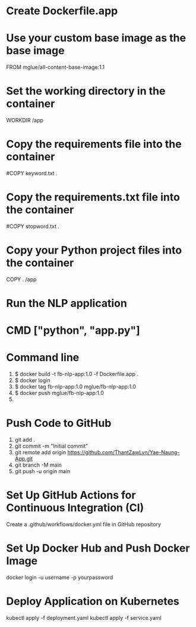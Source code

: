  # Create Dockerfile.app
# Use your custom base image as the base image
FROM mglue/all-content-base-image:1.1

# Set the working directory in the container
WORKDIR /app

# Copy the requirements file into the container
#COPY keyword.txt .

# Copy the requirements.txt file into the container
#COPY stopword.txt .

# Copy your Python project files into the container
COPY . /app

# Run the NLP application
CMD ["python", "app.py"]
===================================================
# Command line
1) $ docker build -t fb-nlp-app:1.0 -f Dockerfile.app .
2) $ docker login
3) $ docker tag fb-nlp-app:1.0 mglue/fb-nlp-app:1.0
4) $ docker push mglue/fb-nlp-app:1.0
5) 
# Push Code to GitHub
1) git add . 
2) git commit -m "Initial commit"
3) git remote add origin https://github.com/ThantZawLyn/Yae-Naung-App.git
4) git branch -M main
5) git push -u origin main
# Set Up GitHub Actions for Continuous Integration (CI)
Create a .github/workflows/docker.yml file in GitHub repository 
# Set Up Docker Hub and Push Docker Image
docker login -u username -p yourpassword
# Deploy Application on Kubernetes
kubectl apply -f deployment.yaml
kubectl apply -f service.yaml
